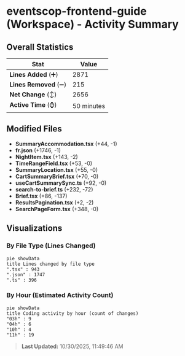 # eventscop-frontend-guide (Workspace) - Activity Summary 

## Overall Statistics

| Stat                   | Value                                                             |
| ---------------------- | ----------------------------------------------------------------- |
| **Lines Added** (➕)   | 2871                                          |
| **Lines Removed** (➖) | 215                                        |
| **Net Change** (↕)    | 2656                |
| **Active Time** (⌚)   | 50 minutes |


## Modified Files
- **SummaryAccommodation.tsx** (+44, -1)
- **fr.json** (+1746, -1)
- **NightItem.tsx** (+143, -2)
- **TimeRangeField.tsx** (+53, -0)
- **SummaryLocation.tsx** (+55, -0)
- **CartSummaryBrief.tsx** (+70, -0)
- **useCartSummarySync.ts** (+92, -0)
- **search-to-brief.ts** (+232, -72)
- **Brief.tsx** (+86, -137)
- **ResultsPagination.tsx** (+2, -2)
- **SearchPageForm.tsx** (+348, -0)

## Visualizations

### By File Type (Lines Changed)

```mermaid
pie showData
title Lines changed by file type
".tsx" : 943
".json" : 1747
".ts" : 396
```

### By Hour (Estimated Activity Count)

```mermaid
pie showData
title Coding activity by hour (count of changes)
"03h" : 9
"04h" : 6
"10h" : 4
"11h" : 19
```


> **Last Updated:** 10/30/2025, 11:49:46 AM